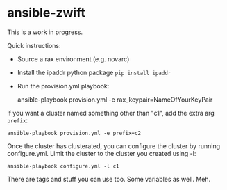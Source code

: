 # ansible-zwift #

This is a work in progress.

Quick instructions:

* Source a rax environment (e.g. novarc)
* Install the ipaddr python package `pip install ipaddr`
* Run the provision.yml playbook:

    ansible-playbook provision.yml -e rax_keypair=NameOfYourKeyPair

if you want a cluster named something other than "c1", add the extra
arg `prefix`:

    ansible-playbook provision.yml -e prefix=c2

Once the cluster has clusterated, you can configure the cluster by
running configure.yml. Limit the cluster to the cluster you created
using -l:

    ansible-playbook configure.yml -l c1

There are tags and stuff you can use too.  Some variables as well.  Meh.
